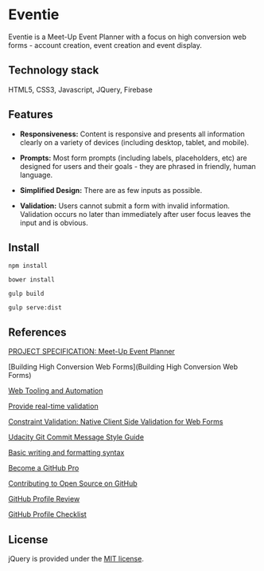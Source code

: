 # Eventie 
Eventie is a Meet-Up Event Planner with a focus on high conversion web forms - account creation, event creation and event display.

## Technology stack
HTML5, CSS3, Javascript, JQuery, Firebase

## Features
- **Responsiveness:** Content is responsive and presents all information clearly on a variety of devices (including desktop, tablet, and mobile).

- **Prompts:** Most form prompts (including labels, placeholders, etc) are designed for users and their goals - they are phrased in friendly, human language.

- **Simplified Design:** There are as few inputs as possible.

- **Validation:** Users cannot submit a form with invalid information. Validation occurs no later than immediately after user focus leaves the input and is obvious.


## Install
```
npm install

bower install

gulp build

gulp serve:dist
```

## References
[PROJECT SPECIFICATION: Meet-Up Event Planner](https://review.udacity.com/?_ga=1.109568326.294826294.1463452248#!/rubrics/109/view)

[Building High Conversion Web Forms](Building High Conversion Web Forms)

[Web Tooling and Automation](https://classroom.udacity.com/nanodegrees/nd802/parts/8021345401/modules/555574864975462/lessons/5555748649239847/concepts/55243086020923)

[Provide real-time validation](https://developers.google.com/web/fundamentals/design-and-ui/input/forms/provide-real-time-validation?hl=en#show-feedback-in-real-time)

[Constraint Validation: Native Client Side Validation for Web Forms](http://www.html5rocks.com/en/tutorials/forms/constraintvalidation/)

[Udacity Git Commit Message Style Guide](http://udacity.github.io/git-styleguide/)

[Basic writing and formatting syntax](https://help.github.com/articles/basic-writing-and-formatting-syntax/)

[Become a GitHub Pro](http://blog.udacity.com/2015/06/become-github-pro.html?_ga=1.64497132.294826294.1463452248)

[Contributing to Open Source on GitHub](https://guides.github.com/activities/contributing-to-open-source/)

[GitHub Profile Review](https://review.udacity.com/?_ga=1.33931874.294826294.1463452248#!/rubrics/52/view)

[GitHub Profile Checklist](https://docs.google.com/document/d/1a9AKnNyqfGgdQV5ohPCN5H9ntnEUhMptWMwVBWURCN0/pub?embedded=true)

## License
jQuery is provided under the [MIT license](https://tldrlegal.com/license/mit-license).
